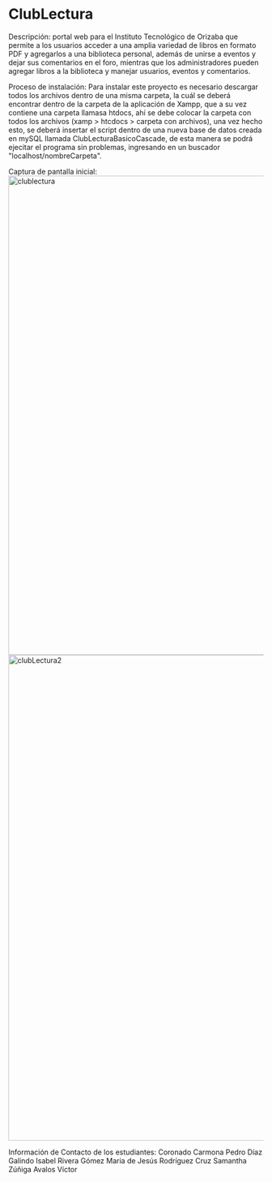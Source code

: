 # ClubLectura
Descripción:
portal web para el Instituto Tecnológico de Orizaba que permite a los usuarios acceder a una amplia variedad de libros en formato PDF y agregarlos a una biblioteca personal, además de unirse a eventos y dejar sus comentarios en el foro, mientras que los administradores pueden agregar libros a la biblioteca y manejar usuarios, eventos y comentarios.

Proceso de instalación:
Para instalar este proyecto es necesario descargar todos los archivos dentro de una misma carpeta, la cuál se deberá encontrar dentro de la carpeta de la aplicación de Xampp, que a su vez contiene una carpeta llamasa htdocs, ahí se debe colocar la carpeta con todos los archivos (xamp > htcdocs > carpeta con archivos), una vez hecho esto, se deberá insertar el script dentro de una nueva base de datos creada en mySQL llamada ClubLecturaBasicoCascade, de esta manera se podrá ejecitar el programa sin problemas, ingresando en un buscador "localhost/nombreCarpeta".

Captura de pantalla inicial:
<img width="945" alt="clublectura" src="https://github.com/user-attachments/assets/03b129af-b5c7-4e39-891b-e5dfc50c47b2" />
<img width="958" alt="clubLectura2" src="https://github.com/user-attachments/assets/3c197140-06ee-4855-81c4-2399f6da45c0" />


Información de Contacto de los estudiantes:
Coronado Carmona Pedro
Díaz Galindo Isabel
Rivera Gómez Maria de Jesús
Rodríguez Cruz Samantha
Zúñiga Avalos Víctor
